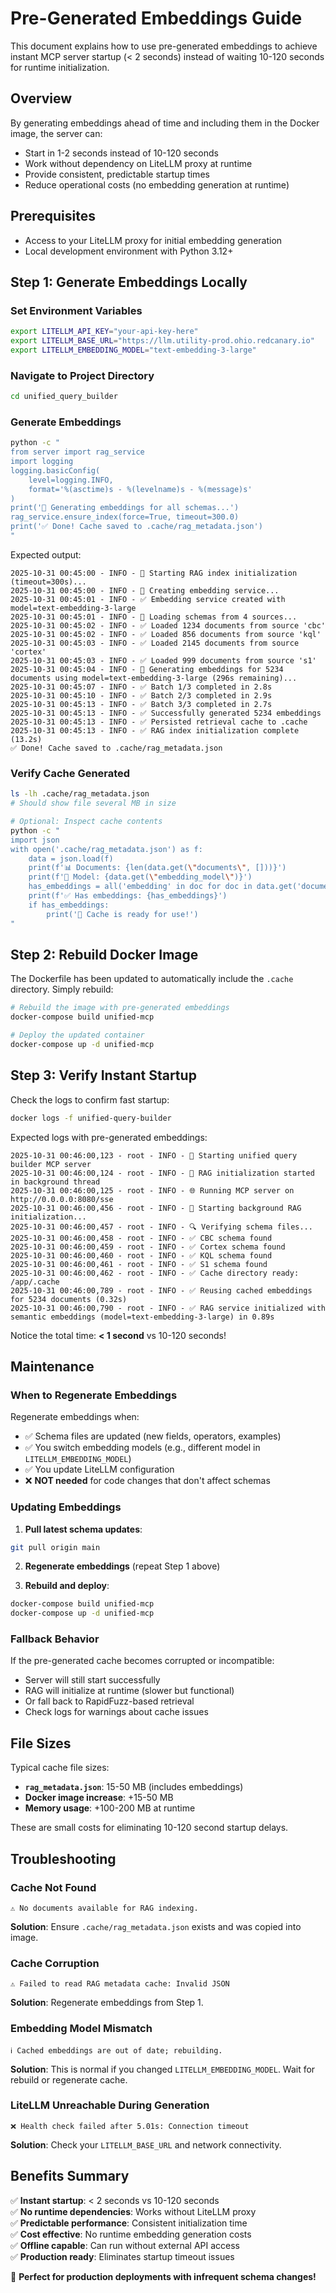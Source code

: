 # Pre-Generated Embeddings Guide

This document explains how to use pre-generated embeddings to achieve instant MCP server startup (< 2 seconds) instead of waiting 10-120 seconds for runtime initialization.

## Overview

By generating embeddings ahead of time and including them in the Docker image, the server can:
- Start in 1-2 seconds instead of 10-120 seconds
- Work without dependency on LiteLLM proxy at runtime
- Provide consistent, predictable startup times
- Reduce operational costs (no embedding generation at runtime)

## Prerequisites

- Access to your LiteLLM proxy for initial embedding generation
- Local development environment with Python 3.12+

## Step 1: Generate Embeddings Locally

### Set Environment Variables
```bash
export LITELLM_API_KEY="your-api-key-here"
export LITELLM_BASE_URL="https://llm.utility-prod.ohio.redcanary.io"
export LITELLM_EMBEDDING_MODEL="text-embedding-3-large"
```

### Navigate to Project Directory
```bash
cd unified_query_builder
```

### Generate Embeddings
```bash
python -c "
from server import rag_service
import logging
logging.basicConfig(
    level=logging.INFO,
    format='%(asctime)s - %(levelname)s - %(message)s'
)
print('🔄 Generating embeddings for all schemas...')
rag_service.ensure_index(force=True, timeout=300.0)
print('✅ Done! Cache saved to .cache/rag_metadata.json')
"
```

Expected output:
```
2025-10-31 00:45:00 - INFO - 🔄 Starting RAG index initialization (timeout=300s)...
2025-10-31 00:45:00 - INFO - 🔄 Creating embedding service...
2025-10-31 00:45:01 - INFO - ✅ Embedding service created with model=text-embedding-3-large
2025-10-31 00:45:01 - INFO - 🔄 Loading schemas from 4 sources...
2025-10-31 00:45:02 - INFO - ✅ Loaded 1234 documents from source 'cbc'
2025-10-31 00:45:02 - INFO - ✅ Loaded 856 documents from source 'kql'
2025-10-31 00:45:03 - INFO - ✅ Loaded 2145 documents from source 'cortex'
2025-10-31 00:45:03 - INFO - ✅ Loaded 999 documents from source 's1'
2025-10-31 00:45:04 - INFO - 🔄 Generating embeddings for 5234 documents using model=text-embedding-3-large (296s remaining)...
2025-10-31 00:45:07 - INFO - ✅ Batch 1/3 completed in 2.8s
2025-10-31 00:45:10 - INFO - ✅ Batch 2/3 completed in 2.9s
2025-10-31 00:45:13 - INFO - ✅ Batch 3/3 completed in 2.7s
2025-10-31 00:45:13 - INFO - ✅ Successfully generated 5234 embeddings
2025-10-31 00:45:13 - INFO - ✅ Persisted retrieval cache to .cache
2025-10-31 00:45:13 - INFO - ✅ RAG index initialization complete (13.2s)
✅ Done! Cache saved to .cache/rag_metadata.json
```

### Verify Cache Generated
```bash
ls -lh .cache/rag_metadata.json
# Should show file several MB in size

# Optional: Inspect cache contents
python -c "
import json
with open('.cache/rag_metadata.json') as f:
    data = json.load(f)
    print(f'📊 Documents: {len(data.get(\"documents\", []))}')
    print(f'🤖 Model: {data.get(\"embedding_model\")}')
    has_embeddings = all('embedding' in doc for doc in data.get('documents', []))
    print(f'✅ Has embeddings: {has_embeddings}')
    if has_embeddings:
        print('🎉 Cache is ready for use!')
"
```

## Step 2: Rebuild Docker Image

The Dockerfile has been updated to automatically include the `.cache` directory. Simply rebuild:

```bash
# Rebuild the image with pre-generated embeddings
docker-compose build unified-mcp

# Deploy the updated container
docker-compose up -d unified-mcp
```

## Step 3: Verify Instant Startup

Check the logs to confirm fast startup:

```bash
docker logs -f unified-query-builder
```

Expected logs with pre-generated embeddings:
```
2025-10-31 00:46:00,123 - root - INFO - 🚀 Starting unified query builder MCP server
2025-10-31 00:46:00,124 - root - INFO - 🔄 RAG initialization started in background thread
2025-10-31 00:46:00,125 - root - INFO - 🌐 Running MCP server on http://0.0.0.0:8080/sse
2025-10-31 00:46:00,456 - root - INFO - 🚀 Starting background RAG initialization...
2025-10-31 00:46:00,457 - root - INFO - 🔍 Verifying schema files...
2025-10-31 00:46:00,458 - root - INFO - ✅ CBC schema found
2025-10-31 00:46:00,459 - root - INFO - ✅ Cortex schema found
2025-10-31 00:46:00,460 - root - INFO - ✅ KQL schema found
2025-10-31 00:46:00,461 - root - INFO - ✅ S1 schema found
2025-10-31 00:46:00,462 - root - INFO - ✅ Cache directory ready: /app/.cache
2025-10-31 00:46:00,789 - root - INFO - ✅ Reusing cached embeddings for 5234 documents (0.32s)
2025-10-31 00:46:00,790 - root - INFO - ✅ RAG service initialized with semantic embeddings (model=text-embedding-3-large) in 0.89s
```

Notice the total time: **< 1 second** vs 10-120 seconds!

## Maintenance

### When to Regenerate Embeddings

Regenerate embeddings when:
- ✅ Schema files are updated (new fields, operators, examples)
- ✅ You switch embedding models (e.g., different model in `LITELLM_EMBEDDING_MODEL`)
- ✅ You update LiteLLM configuration
- ❌ **NOT needed** for code changes that don't affect schemas

### Updating Embeddings

1. **Pull latest schema updates**:
```bash
git pull origin main
```

2. **Regenerate embeddings** (repeat Step 1 above)

3. **Rebuild and deploy**:
```bash
docker-compose build unified-mcp
docker-compose up -d unified-mcp
```

### Fallback Behavior

If the pre-generated cache becomes corrupted or incompatible:
- Server will still start successfully
- RAG will initialize at runtime (slower but functional)
- Or fall back to RapidFuzz-based retrieval
- Check logs for warnings about cache issues

## File Sizes

Typical cache file sizes:
- **`rag_metadata.json`**: 15-50 MB (includes embeddings)
- **Docker image increase**: +15-50 MB
- **Memory usage**: +100-200 MB at runtime

These are small costs for eliminating 10-120 second startup delays.

## Troubleshooting

### Cache Not Found
```
⚠️ No documents available for RAG indexing.
```
**Solution**: Ensure `.cache/rag_metadata.json` exists and was copied into image.

### Cache Corruption
```
⚠️ Failed to read RAG metadata cache: Invalid JSON
```
**Solution**: Regenerate embeddings from Step 1.

### Embedding Model Mismatch
```
ℹ️ Cached embeddings are out of date; rebuilding.
```
**Solution**: This is normal if you changed `LITELLM_EMBEDDING_MODEL`. Wait for rebuild or regenerate cache.

### LiteLLM Unreachable During Generation
```
❌ Health check failed after 5.01s: Connection timeout
```
**Solution**: Check your `LITELLM_BASE_URL` and network connectivity.

## Benefits Summary

✅ **Instant startup**: < 2 seconds vs 10-120 seconds  
✅ **No runtime dependencies**: Works without LiteLLM proxy  
✅ **Predictable performance**: Consistent initialization time  
✅ **Cost effective**: No runtime embedding generation costs  
✅ **Offline capable**: Can run without external API access  
✅ **Production ready**: Eliminates startup timeout issues  

🎉 **Perfect for production deployments with infrequent schema changes!**
